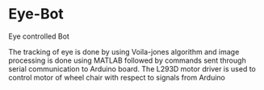# Eye-Bot
Eye controlled Bot

The tracking of eye is done by using Voila-jones algorithm and image processing is done using MATLAB followed by commands sent through serial communication to Arduino board. The L293D motor driver is used to control motor of wheel chair with respect to signals from Arduino

